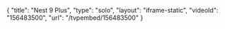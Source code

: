 {
    "title": "Nest  9 Plus",
    "type": "solo",
    "layout": "iframe-static",
    "videoId": "156483500",
    "url": "\/tvpembed\/156483500"
}